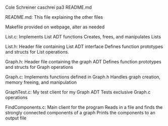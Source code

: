 Cole Schreiner
caschrei
pa3
README.md

README.md:
    This file explaining the other files

Makefile provided on webpage, alter as needed

List.c:
    Implements List ADT functions
    Creates, frees, and manipulates Lists

List.h:
    Header file containing List ADT interface
    Defines function prototypes and structs for List operations.

Graph.h:
    Header file containing the graph ADT
    Defines function prototypes and structs for Graph operations

Graph.c:
    Implements functions defined in Graph.h
    Handles graph creation, memory freeing, and manipulation

GraphTest.c:
    My test client for my Graph ADT
    Tests exclusive Graph.c operations 

FindComponents.c:
    Main client for the program
    Reads in a file and finds the strongly connected components of a graph
    Prints the components to an output file
